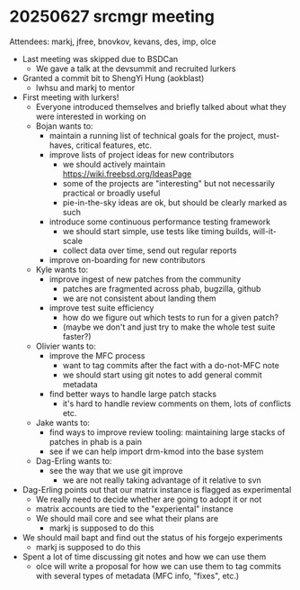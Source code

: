 # 20250627 srcmgr meeting

Attendees: markj, jfree, bnovkov, kevans, des, imp, olce

- Last meeting was skipped due to BSDCan
  - We gave a talk at the devsummit and recruited lurkers
- Granted a commit bit to ShengYi Hung (aokblast)
  - lwhsu and markj to mentor
- First meeting with lurkers!
  - Everyone introduced themselves and briefly talked about what they were
    interested in working on
  - Bojan wants to:
    - maintain a running list of technical goals for the project, must-haves, critical features, etc.
    - improve lists of project ideas for new contributors
      - we should actively maintain https://wiki.freebsd.org/IdeasPage
      - some of the projects are "interesting" but not necessarily practical or broadly useful
      - pie-in-the-sky ideas are ok, but should be clearly marked as such
    - introduce some continuous performance testing framework
      - we should start simple, use tests like timing builds, will-it-scale
      - collect data over time, send out regular reports
    - improve on-boarding for new contributors
  - Kyle wants to:
    - improve ingest of new patches from the community
      - patches are fragmented across phab, bugzilla, github
      - we are not consistent about landing them
    - improve test suite efficiency
      - how do we figure out which tests to run for a given patch?
      - (maybe we don't and just try to make the whole test suite faster?)
  - Olivier wants to:
    - improve the MFC process
      - want to tag commits after the fact with a do-not-MFC note
      - we should start using git notes to add general commit metadata
    - find better ways to handle large patch stacks
      - it's hard to handle review comments on them, lots of conflicts etc.
  - Jake wants to:
    - find ways to improve review tooling: maintaining large stacks of patches in phab is a pain
    - see if we can help import drm-kmod into the base system
  - Dag-Erling wants to:
    - see the way that we use git improve
      - we are not really taking advantage of it relative to svn
- Dag-Erling points out that our matrix instance is flagged as experimental
  - We really need to decide whether are going to adopt it or not
  - matrix accounts are tied to the "experiental" instance
  - We should mail core and see what their plans are
    - markj is supposed to do this
- We should mail bapt and find out the status of his forgejo experiments
  - markj is supposed to do this
- Spent a lot of time discussing git notes and how we can use them
  - olce will write a proposal for how we can use them to tag commits with several types of metadata (MFC info, "fixes", etc.)
